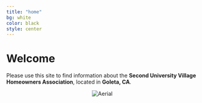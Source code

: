 ```yaml
---
title: "home"
bg: white
color: black
style: center
---
```


<span class="fa-stack subtlecircle" style="font-size:100px; background:rgba(144,238,144,0.1)">
  <i class="fa fa-circle fa-stack-2x text-white"></i>
  <i class="fa fa-home fa-stack-1x text-green"></i>
</span>

# **Welcome**
Please use this site to find information about the **Second University Village Homeowners Association**, located in **Goleta, CA**.

<center>
<img src="img/suvhoa-aerial.png" alt="Aerial" title="Aerial" />
</center>
